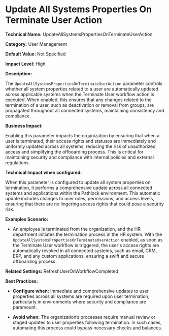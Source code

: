 # Update All Systems Properties On Terminate User Action

**Technical Name:** UpdateAllSystemsPropertiesOnTerminateUserAction

**Category:** User Management

**Default Value:** Not Specified

**Impact Level:** High

**Description:**

The `UpdateAllSystemsPropertiesOnTerminateUserAction` parameter controls whether all system properties related to a user are automatically updated across applicable systems when the Terminate User workflow action is executed. When enabled, this ensures that any changes related to the termination of a user, such as deactivation or removal from groups, are propagated throughout all connected systems, maintaining consistency and compliance.

**Business Impact:**

Enabling this parameter impacts the organization by ensuring that when a user is terminated, their access rights and statuses are immediately and uniformly updated across all systems, reducing the risk of unauthorized access and simplifying the offboarding process. This is critical for maintaining security and compliance with internal policies and external regulations.

**Technical Impact when configured:**

When this parameter is configured to update all system properties on termination, it performs a comprehensive update across all connected systems and applications within the Pathlock environment. This automatic update includes changes to user roles, permissions, and access levels, ensuring that there are no lingering access rights that could pose a security risk.

**Examples Scenario:**

- An employee is terminated from the organization, and the HR department initiates the termination process in the HR system. With the `UpdateAllSystemsPropertiesOnTerminateUserAction` enabled, as soon as the Terminate User workflow is triggered, the user's access rights are automatically revoked in all connected systems, such as email, CRM, ERP, and any custom applications, ensuring a swift and secure offboarding process.

**Related Settings:** RefreshUserOnWorkflowCompleted

**Best Practices:** 

- **Configure when:** Immediate and comprehensive updates to user properties across all systems are required upon user termination, particularly in environments where security and compliance are paramount.
  
- **Avoid when:** The organization’s processes require manual review or staged updates to user properties following termination. In such cases, automating this process could bypass necessary checks and balances.